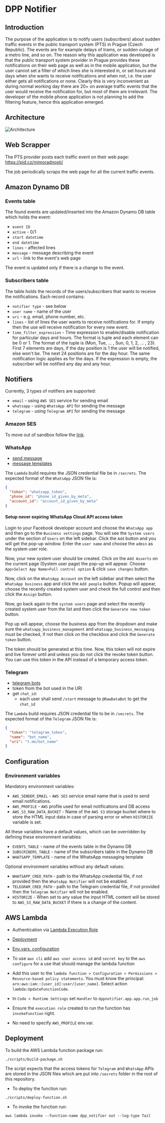 # DPP Notifier

## Introduction

The purpose of the application is to notify users (subscribers) about sudden
traffic events in the public transport system (PTS) in Prague (Czech Republic).
The events are for example delays of trams, or sudden outage of a metro line,
and so on. The reason why this application was developed is that the
public transport system provider in Prague provides these notifications
on their web page as well as in the mobile application, but the user cannot
set a filter of which lines she is interested in, or set hours and days
when she wants to receive notifications and when not, i.e. the user either gets
all notifications or none. Clearly this is very inconvenient as during normal
working day there are 20+ on average traffic events that the user would receive
the notification for, but most of them are irrelevant. The developer of the
mobile phone application is not planning to add the filtering feature, hence
this application emerged.

## Architecture

![Architecture](/docs/architecture.svg "App Architecture")

## Web Scrapper

The PTS provider posts each traffic event on their web page:
https://pid.cz/mimoradnosti/

The job periodically scraps the web page for all the current traffic events.

## Amazon Dynamo DB

### Events table

The found events are updated/inserted into the Amazon Dynamo DB table which
holds the event:
- `event ID`
- `active` - 0/1
- `start datetime`
- `end datetime`
- `lines` - affected lines
- `message` - message describing the event
- `url` - link to the event's web page

The event is updated only if there is a change to the event.

### Subscribers table

The table holds the records of the users/subscribers that wants to receive the
notifications. Each record contains:
- `notifier type` - see below
- `user name` - name of the user
- `uri` - e.g. email, phone number, etc.
- `lines` - list of lines the user wants to receive notifications for. If empty
then the use will receive notification for every new event.
- `time_filter_expression` - Time expression to enable/disable notification
for particular days and hours. The format is tuple and each element can be 0
or 1. The format of the tuple is (Mon, Tue, ... , Sun, 0, 1, 2, ... , 23).
First 7 elements are days, if the day position is 1 the user will be notified,
else won't be. The next 24 positions are for the day hour. The same
notification logic applies as for the days. If the expression is empty, the
subscriber will be notified any day and any hour.

## Notifiers

Currently, 3 types of notifiers are supported:
- `email` - using `AWS SES` service for sending email
- `whatsapp` - using `WhatsApp API` for sending the message
- `telegram` - using `Telegram API` for sending the message

### Amazon SES

To move out of sandbox follow the
[link](https://docs.aws.amazon.com/ses/latest/dg/request-production-access.html).

### WhatsApp

- [send message](https://developers.facebook.com/docs/whatsapp/cloud-api/guides/send-messages)
- [message templates](https://developers.facebook.com/docs/whatsapp/cloud-api/guides/send-message-templates)

The `Lambda` build requires the JSON credential file be in `/secrets`.
The expected format of the `WhatsApp` JSON file is:
```JSON
{
  "token": "whatsapp_token",
  "phone_id": "phone_id_given_by_meta",
  "account_id": "account_id_given_by_meta"
}
```

#### Setup never expiring WhatsApp Cloud API access token

Login to your Facebook developer account and choose the `WhatsApp app` and then
go to the `Business settings` page. You will see the `System users` under the
section of `Users` on the left sidebar. Click the `Add` button and you will get
the pop-up window. Enter the `user name` and choose the `admin` as the system
user role.

Now, your new system user should be created. Click on the `Add Asserts` on the
current page (System user page) the pop-up will appear.
Choose `App>Select App Name>Full control option` & click `save changes` button.

Now, click on the `WhatsApp Account` on the left sidebar and then select the
`WhatsApp business` app and click the `Add people` button. Popup will appear,
choose the recently created system user and check the full control and then
click the `Assign` button.

Now, go back again to the `system users` page and select the recently created
system user from the list and then click the `Generate new token` button.

Pop up will appear, choose the business app from the dropdown and make sure
the `whatsapp_business_management` and `whatsapp_business_messaging` must be
checked, if not then click on the checkbox and click the `Generate token`
button.

The token should be generated at this time. Now, this token will not expire
and live forever until and unless you do not click the revoke token button.
You can use this token in the API instead of a temporary access token.

### Telegram

- [telegram bots](https://core.telegram.org/bots)
- token from the bot used in the URI
- get `chat_id`:
  - each user shall send `/start` message to `@RawDataBot` to get the `chat_id`

The `Lambda` build requires JSON credential file to be in `/secrets`.
The expected format of the `Telegram` JSON file is:
```JSON
{
  "token": "telegram_token",
  "name": "bot_name",
  "uri": "t.me/bot_name"
}
```

## Configuration

### Environment variables

Mandatory environment variables:
- `AWS_SENDER_EMAIL` - `AWS SES` service email name that is used to send email
notifications.
- `AWS_PROFILE` - `AWS` profile used for email notifications and DB access
- `AWS_S3_RAW_DATA_BUCKET` - Name of the `AWS S3` storage bucket where to
store the HTML input data in case of parsing error or when `HISTORIZE` variable
is set.

All these variables have a default values, which can be overridden by defining
these environment variables:
- `EVENTS_TABLE` - name of the events table in the Dynamo DB
- `SUBSCRIBERS_TABLE` - name of the subscribers table in the Dynamo DB
- `WHATSAPP_TEMPLATE` - name of the WhatsApp messaging template

Optional environment variables without any default values:
- `WHATSAPP_CRED_PATH` - path to the WhatsApp credential file, if not provided
then the `WhatsApp Notifier` will not be enabled.
- `TELEGRAM_CRED_PATH` - path to the Telegram credential file, if not provided
then the `Telegram Notifier` will not be enabled.
- `HISTORIZE` - When set to any value the input HTML content will be stored to
`AWS_S3_RAW_DATA_BUCKET` if there is a change of the content.

## AWS Lambda

- Authentication via [Lambda Execution Role](https://docs.aws.amazon.com/lambda/latest/dg/lambda-intro-execution-role.html)
- [Deployment](https://docs.aws.amazon.com/lambda/latest/dg/python-package.html)
- [Env.vars. configuration](https://docs.aws.amazon.com/lambda/latest/dg/configuration-envvars.html)

- To use `aws cli` add `aws user access id` and `secret key` to the
`aws configure` for a use that should manage the lambda function
- Add this user to the `lambda function > Configuration > Permissions > `
`Resource-based policy statements`. You must know the principal:
`arn:aws:iam::[user_id]:user/[user_name]`.
Select action `lambda:UpdateFunctionCode`.
- In `Code > Runtime Settings` set `Handler` to
`dppnotifier.app.app.run_job`
- Ensure the `execution role` created to run the function has `invokeFunction`
right.
- No need to specify `AWS_PROFILE` env.var.

## Deployment

To build the AWS Lambda function package run:
```
./scripts/build-package.sh
```

The script expects that the access tokens for `Telegram` and `WhatsApp` APIs
are stored in the JSON files which are put into `/secrets` folder in the root
of this repository.

- To deploy the function run:
```
./scripts/deploy-function.sh
```
- To invoke the function run:
```
aws lambda invoke --function-name dpp_notifier out --log-type Tail
```
